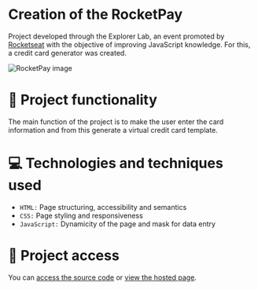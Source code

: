 # Creation of the RocketPay
Project developed through the Explorer Lab, an event promoted by [Rocketseat](https://www.rocketseat.com.br/) with the objective of improving JavaScript knowledge. For this, a credit card generator was created.

![RocketPay image](https://user-images.githubusercontent.com/96635074/196974349-1f579c57-7789-4409-a135-1e31bb68363b.png)

# 🔨 Project functionality
The main function of the project is to make the user enter the card information and from this generate a virtual credit card template. 

# 💻 Technologies and techniques used 
* `HTML:` Page structuring, accessibility and semantics
* `CSS:` Page styling and responsiveness
* `JavaScript:` Dynamicity of the page and mask for data entry

# 📁 Project access
You can [access the source code](https://github.com/ArturColen/RocketPay) or [view the hosted page](https://rocketpay-smoky.vercel.app).

